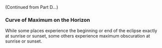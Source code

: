 (Continued from Part D...)
### Curve of Maximum on the Horizon
While some places experience the beginning or end of the eclipse exactly at sunrise or sunset, some others experience maximum obscuration at sunrise or sunset.
